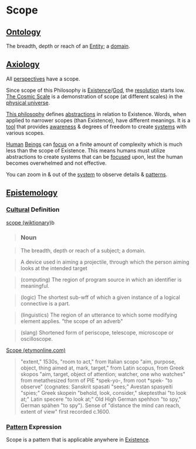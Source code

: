 # Scope

## [Ontology](./ontology.md)

The breadth, depth or reach of an [Entity](./entity.md); a [domain](./domain.md).

## [Axiology](./axiology.md)

All [perspectives](./perspective.md) have a scope.

Since scope of this Philosophy is [Existence](./existence.md)/[God](./god.md), the [resolution](./resolution.md) starts low. <a href="http://cosmicscale.appspot.com/index.html" target="_blank">
The Cosmic Scale</a> is a demonstration of scope (at different scales) in the [physical universe](./src/physical-system.md).

[This philosophy](./this-philosophy.md) defines [abstractions](./abstraction.md) in relation to Existence. Words, when applied to narrower scopes (than Existence), have different meanings. It is a [tool](./tool.md) that provides [awareness](./src/awareness.md) & degrees of freedom to create [systems](./system.md) with various scopes.

[Human](./src/human.md) [Beings](./src/being.md) can [focus](./src/focus.md) on a finite amount of complexity which is much less than the scope of Existence. This means humans must utilize abstractions to create systems that can be [focused](./focus.md) upon, lest the human becomes overwhelmed and not effective.

You can zoom in & out of the [system](./system.md) to observe details & [patterns](./src/pattern.md).

## [Epistemology](./epistemology.md)

### [Cultural](./culture.md) Definition

<a href="http://en.wiktionary.org/wiki/scope" target="_blank">scope (wiktionary)</a>b

> ### Noun

> The breadth, depth or reach of a subject; a domain.

> A device used in aiming a projectile, through which the person aiming looks at the intended target

> (computing) The region of program source in which an identifier is meaningful.

> (logic) The shortest sub-wff of which a given instance of a logical connective is a part.

> (linguistics) The region of an utterance to which some modifying element applies. "the scope of an adverb"

> (slang) Shortened form of periscope, telescope, microscope or oscilloscope.

<a href="http://www.etymonline.com/index.php?term=scope" target="_blank">Scope (etymonline.com)</a>

> "extent," 1530s, "room to act," from Italian scopo "aim, purpose, object, thing aimed at, mark, target," from Latin scopus, from Greek skopos "aim, target, object of attention; watcher, one who watches" from metathesized form of PIE *spek-yo-, from root *spek- "to observe" (cognates: Sanskrit spasati "sees;" Avestan spasyeiti "spies;" Greek skopein "behold, look, consider," skeptesthai "to look at;" Latin specere "to look at;" Old High German spehhon "to spy," German spähen "to spy"). Sense of "distance the mind can reach, extent of view" first recorded c.1600.

### [Pattern](./pattern.md) Expression

Scope is a pattern that is applicable anywhere in [Existence](./existence.md).
